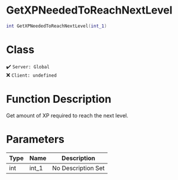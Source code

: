 # GetXPNeededToReachNextLevel
```lua
int GetXPNeededToReachNextLevel(int_1)
```
# Class
✔️ `Server: Global`  
❌ `Client: undefined`  

# Function Description
Get amount of XP required to reach the next level.
# Parameters
Type|Name|Description
--|--|--
int|int_1|No Description Set
